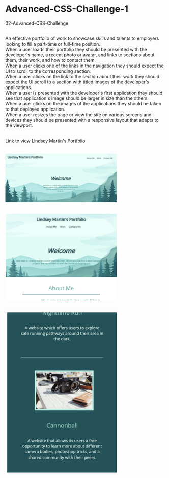 # Advanced-CSS-Challenge-1

02-Advanced-CSS-Challenge

<br>An effective portfolio of work to showcase skills and talents to employers looking to fill a part-time or full-time position.
<br>When a user loads their portfolip they should be presented with the developer's name, a recent photo or avatar, and links to sections about them, their work, and how to contact them.
<br>When a user clicks one of the links in the navigation they should expect the UI to scroll to the corresponding section.
<br>When a user clicks on the link to the section about their work they should expect the UI scroll to a section with titled images of the developer's applications.
<br>When a user is presented with the developer's first application they should see that application's image should be larger in size than the others.
<br>When a user clicks on the images of the applications they should be taken to that deployed application.
<br>When a user resizes the page or view the site on various screens and devices they should be presented with a responsive layout that adapts to the viewport.

<br>Link to view <a href="https://lemming97.github.io/Advanced-CSS-Challenge-1/">Lindsey Martin's Portfolio</a>


<br><img src="./Assets/images/FullSize.png" alt="screenshot 1 of the hero image and the nav bar" width="350"/>

<br><img src="./Assets/images/ReducedSize.png" alt="screenshot 2 of the hero image and the nav bar at a reduced view" width="350"/>

<br><img src="./Assets/images/mobile.png" alt="screenshot 3 of the work section on the mobile view" width="350"/>